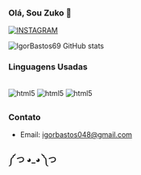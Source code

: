 ### Olá, Sou Zuko 👾

[![INSTAGRAM](https://img.shields.io/badge/Instagram-E4405F?style=for-the-badge&logo=instagram&logoColor=white)](https://instagram.com/lkt.igor)

![IgorBastos69 GitHub stats](https://github-readme-stats.vercel.app/api?username=IgorBastos69&show_icons=true&theme=radical)

### Linguagens Usadas

<div style="display: inline_block"><br/>
    <img aLt="html5" src="https://img.shields.io/badge/HTML5-E34F26?style=for-the-badge&logo=html5&logoColor=white"/>
    <img aLt="html5" src="https://img.shields.io/badge/CSS3-1572B6?style=for-the-badge&logo=css3&logoColor=white"/>
    <img aLt="html5" src="https://img.shields.io/badge/JavaScript-F7DF1E?style=for-the-badge&logo=javascript&logoColor=black"/>
</div>

##
### Contato
- Email: igorbastos048@gmail.com

### ༼ つ ◕_◕ ༽つ
